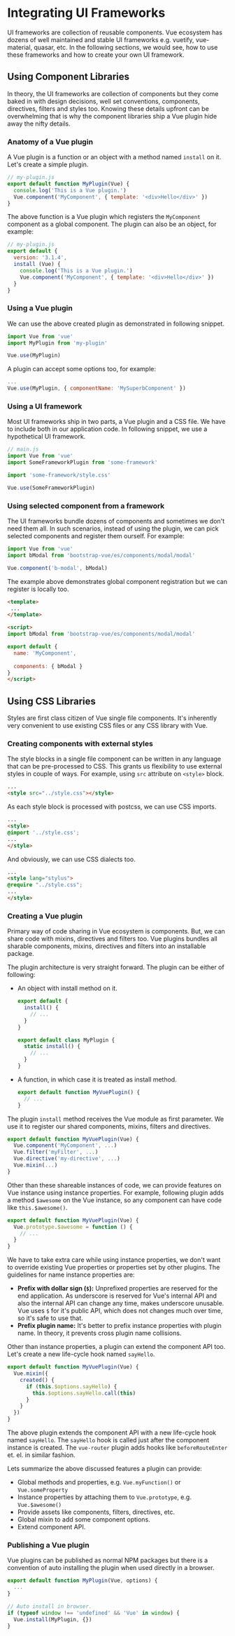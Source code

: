 # Integrating UI Frameworks

UI frameworks are collection of reusable components. Vue ecosystem has dozens of well maintained and stable UI frameworks e.g. vuetify, vue-material, quasar, etc. In the following sections, we would see, how to use these frameworks and how to create your own UI framework.

## Using Component Libraries

In theory, the UI frameworks are collection of components but they come baked in with design decisions, well set conventions, components, directives, filters and styles too. Knowing these details upfront can be overwhelming that is why the component libraries ship a Vue plugin hide away the nifty details.

### Anatomy of a Vue plugin

A Vue plugin is a function or an object with a method named `install` on it. Let's create a simple plugin.

``` js
// my-plugin.js
export default function MyPlugin(Vue) {
  console.log('This is a Vue plugin.')
  Vue.component('MyComponent', { template: '<div>Hello</div>' })
}
```

The above function is a Vue plugin which registers the `MyComponent` component as a global component. The plugin can also be an object, for example:

``` js
// my-plugin.js
export default {
  version: '3.1.4',
  install (Vue) {
    console.log('This is a Vue plugin.')
    Vue.component('MyComponent', { template: '<div>Hello</div>' })
  }
}
```

### Using a Vue plugin

We can use the above created plugin as demonstrated in following snippet.

``` js
import Vue from 'vue'
import MyPlugin from 'my-plugin'

Vue.use(MyPlugin)
```

A plugin can accept some options too, for example:

```js
...
Vue.use(MyPlugin, { componentName: 'MySuperbComponent' })
```

### Using a UI framework

Most UI frameworks ship in two parts, a Vue plugin and a CSS file. We have to include both in our application code. In following snippet, we use a hypothetical UI framework.

```js
// main.js
import Vue from 'vue'
import SomeFrameworkPlugin from 'some-framework'

import 'some-framework/style.css'

Vue.use(SomeFrameworkPlugin)
```

### Using selected component from a framework

The UI frameworks bundle dozens of components and sometimes we don't need them all. In such scenarios, instead of using the plugin, we can pick selected components and register them ourself. For example:

``` js
import Vue from 'vue'
import bModal from 'bootstrap-vue/es/components/modal/modal'

Vue.component('b-modal', bModal)
```

The example above demonstrates global component registration but we can register is locally too.

``` html
<template>
 ...
</template>

<script>
import bModal from 'bootstrap-vue/es/components/modal/modal'

export default {
  name: 'MyComponent',
  
  components: { bModal }
}
</script>
```

## Using CSS Libraries

Styles are first class citizen of Vue single file components. It's inherently very convenient to use existing CSS files or any CSS library with Vue.

### Creating components with external styles

The style blocks in a single file component can be written in any language that can be pre-processed to CSS. This grants us flexibility to use external styles in couple of ways. For example, using `src` attribute on `<style>` block.

``` html
...
<style src="../style.css"></style>
```

As each style block is processed with postcss, we can use CSS imports.

``` html
...
<style>
@import '../style.css';
...
</style>
```

And obviously, we can use CSS dialects too.

``` html
...
<style lang="stylus">
@require "../style.css";
...
</style>
```

### Creating a Vue plugin

Primary way of code sharing in Vue ecosystem is components. But, we can share code with mixins, directives and filters too. Vue plugins bundles all sharable components, mixins, directives and filters into an installable package.

The plugin architecture is very straight forward. The plugin can be either of following:

* An object with install method on it.

  ``` js
  export default {
    install() {
      // ...
    }
  }
  ```

  ``` js
  export default class MyPlugin {
    static install() {
      // ...
    }
  }
  ```

* A function, in which case it is treated as install method.

  ``` js
  export default function MyVuePlugin() {
    // ...
  }
  ```

The plugin `install` method receives the Vue module as first parameter. We use it to register our shared components, mixins, filters and directives.

``` js
export default function MyVuePlugin(Vue) {
  Vue.component('MyComponent', ...)
  Vue.filter('myFilter', ...)
  Vue.directive('my-directive', ...)
  Vue.mixin(...)
}
```

Other than these shareable instances of code, we can provide features on Vue instance using instance properties. For example, following plugin adds a method `$awesome` on the Vue instance, so any component can have code like `this.$awesome()`.

``` js
export default function MyVuePlugin(Vue) {
  Vue.prototype.$awesome = function () {
    // ...
  }
}
```

We have to take extra care while using instance properties, we don't want to override existing Vue properties or properties set by other plugins. The guidelines for name instance properties are:

* **Prefix with dollar sign (`$`):** Unprefixed properties are reserved for the end application. As underscore is reserved for Vue's internal API and also the internal API can change any time, makes underscore unusable. Vue uses `$` for it's public API, which does not changes much over time, so it's safe to use that.
* **Prefix plugin name:** It's better to prefix instance properties with plugin name. In theory, it prevents cross plugin name collisions.

Other than instance properties, a plugin can extend the component API too. Let's create a new life-cycle hook named `sayHello`.

``` js
export default function MyVuePlugin(Vue) {
  Vue.mixin({
    created() {
      if (this.$options.sayHello) {
        this.$options.sayHello.call(this)
      }
    }
  })
}
```

The above plugin extends the component API with a new life-cycle hook named `sayHello`. The `sayHello` hook is called just after the component instance is created. The `vue-router` plugin adds hooks like `beforeRouteEnter` et. el. in similar fashion.

Lets summarize the above discussed features a plugin can provide:

* Global methods and properties, e.g. `Vue.myFunction()` or `Vue.someProperty`
* Instance properties by attaching them to `Vue.prototype`, e.g. `Vue.$awesome()`
* Provide assets like components, filters, directives, etc.
* Global mixin to add some component options.
* Extend component API.

### Publishing a Vue plugin

Vue plugins can be published as normal NPM packages but there is a convention of auto installing the plugin when used directly in a browser.

``` js
export default function MyPlugin(Vue, options) {
  ...
}

// Auto install in browser.
if (typeof window !== 'undefined' && 'Vue' in window) {
  Vue.install(MyPlugin, {})
}
```
